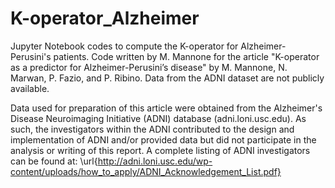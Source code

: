 # K-operator_Alzheimer
Jupyter Notebook codes to compute the K-operator for Alzheimer-Perusini's patients.
Code written by M. Mannone for the article "K-operator as a predictor for Alzheimer-Perusini’s disease" by M. Mannone, N. Marwan, P. Fazio, and P. Ribino.
Data from the ADNI dataset are not publicly available.

Data used for preparation of this article were obtained from the Alzheimer's Disease
Neuroimaging Initiative (ADNI) database (adni.loni.usc.edu). As such, the investigators
within the ADNI contributed to the design and implementation of ADNI and/or provided data
but did not participate in the analysis or writing of this report. A complete listing of ADNI
investigators can be found at:
\url{http://adni.loni.usc.edu/wp-content/uploads/how_to_apply/ADNI_Acknowledgement_List.pdf}
